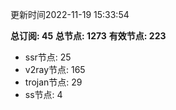 更新时间2022-11-19 15:33:54

**总订阅: 45**
**总节点: 1273**
**有效节点: 223**
- ssr节点: 25
- v2ray节点: 165
- trojan节点: 29
- ss节点: 4
